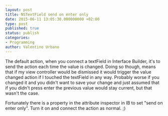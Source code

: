 ```yaml
---
layout: post
title: NSTextField send on enter only
date: 2015-06-11 13:05:30.000000000 +02:00
type: post
published: true
status: publish
categories:
- Programming
author: Valentino Urbano 
---
```


The default action, when you connect a textField in Interface Builder, it's to send the action each time the value is changed. Doing so though, means that if my view controller would be dismissed it would trigger the value changed action if I touched the textField in any way. Probably worse if you changed it and you didn't want to save your change and just assumed that if you didn't press enter the previous value would stay current, but that wasn't the case.

Fortunately there is a property in the attribute inspector in IB to set "send on enter only". Turn it on and connect the action as normal. ;)